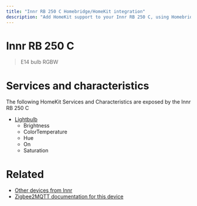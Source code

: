 ```yaml
---
title: "Innr RB 250 C Homebridge/HomeKit integration"
description: "Add HomeKit support to your Innr RB 250 C, using Homebridge, Zigbee2MQTT and homebridge-z2m."
---
```

<!---
This file has been GENERATED using src/docgen/docgen.ts
DO NOT EDIT THIS FILE MANUALLY!
-->
# Innr RB 250 C
> E14 bulb RGBW


# Services and characteristics
The following HomeKit Services and Characteristics are exposed by
the Innr RB 250 C

* [Lightbulb](../../light.md)
  * Brightness
  * ColorTemperature
  * Hue
  * On
  * Saturation


# Related
* [Other devices from Innr](../index.md#innr)
* [Zigbee2MQTT documentation for this device](https://www.zigbee2mqtt.io/devices/RB_250_C.html)